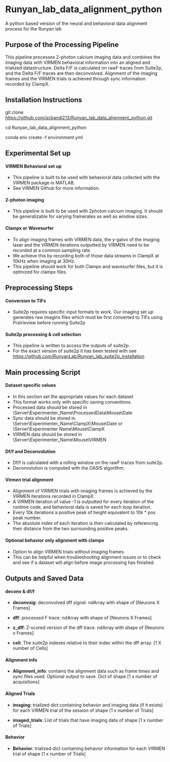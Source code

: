 # **Runyan_lab_data_alignment_python**
A python based version of the neural and behavioral data alignment process for the Runyan lab

## **Purpose of the Processing Pipeline**
This pipeline processes 2-photon calcium imaging data and combines the imaging data with VIRMEN behavioral information into an aligned and trialized datastructure. 
Delta F/F is calculated on rawF traces from Suite2p, and the Delta F/F traces are then deconvolved. 
Alignment of the imaging frames and the VIRMEN trials is achieved through sync information recorded by ClampX. 

## **Installation Instructions**

git clone https://github.com/acbandi213/Runyan_lab_data_alignment_python.git

cd Runyan_lab_data_alignment_python

conda env create -f environment.yml


## **Experimental Set up**
#### VIRMEN Behavioral set up 
- This pipeline is built to be used with behavioral data collected with the VIRMEN package in MATLAB. 
- See VIRMEN Github for more information. 

#### 2-photon imaging
- This pipeline is built to be used with 2photon calcium imaging. It should be generalizable for varying framerates as well as window sizes. 

#### Clampx or Wavesurfer
- To align imaging frames with VIRMEN data, the y-galvo of the imaging laser and the VIRMEN iterations outputted by VIRMEN need to be recorded at a common sampling rate. 
- We achieve this by recording both of those data streams in ClampX at 10kHz when imaging at 30Hz. 
- This pipeline should work for both Clampx and wavesurfer files, but it is optmized for clampx files. 


## **Preprocessing Steps**
#### Conversion to TIFs
- Suite2p requires specific input formats to work. Our imaging set up generates raw imagins files which must be first converted to TIFs using Prairieview before running Suite2p


#### Suite2p processing & cell selection 
- This pipeline is written to access the outputs of suite2p. 
- For the exact version of suite2p it has been tested with see https://github.com/RunyanLab/Runyan_lab_suite2p_installation



## **Main processing Script**
#### Dataset specific values
- In this section set the appropriate values for each dataset
- This format works only with specific saving conventions. 
- Processed data should be stored in \\Server\Experimenter_Name\ProcessedData\Mouse\Date
- Sync data should be stored in \\Server\Experimenter_Name\ClampX\Mouse\Date or \\Server\Experimenter Name\Mouse\ClampX
- VIRMEN data should be stored in \\Server\Experimenter_Name\Mouse\VIRMEN


#### Df/f and Deconvolution
- Df/f is calculated with a rolling window on the rawF traces from suite2p. 
- Deconvolution is computed with the OASIS algorithm. 

#### Virmen trial alignment
- Alignment of VIRMEN trials with imaging frames is achieved by the VIRMEN iterations recorded in ClampX. 
- A VIRMEN iteration of value -1 is outputted for every iteration of the runtime code, and behavioral data is saved for each loop iteration. 
- Every 10k iterations a positive peak of height equivalent to 10k * pos peak number. 
- The absolute index of each iteration is then calculated by referencing their distance from the two surrounding positive peaks. 

#### Optional behavior only alignment with clampx
- Option to align VIRMEN trials without imaging frames.
- This can be helpful when troubleshooting alignment issues or to check and see if a dataset will align before image processing has finished. 


## **Outputs and Saved Data**
#### deconv & df/f
- **deconvsig**: deconvolved dff signal. ndArray with shape of [Neurons X Frames]
  
- **dff**: processed F trace. ndArray with shape of [Neurons X Frames]
  
- **z_dff**: Z-scored version of the dff trace. ndArray with shape of [Neurons x Frames]
  
- **celi**: The suite2p indexes relative to their index within the dff array. [1 X number of Cells]  

#### Alignment info
- **Alignment_info**: contains the alignment data such as frame times and sync files used. Optional output to save. Dict of shape [1 x number of acquisitions]

#### Aligned Trials
- **imaging**: trialized dict containing behavior and imaging data (if it exists) for each VIRMEN trial of the session of shape [1 x number of Trials]
  
- **imaged_trials**: List of trials that have imaging data of shape [1 x number of Trials]

#### Behavior 
- **Behavior**: trialized dict containing behavior information for each VIRMEN trial of shape [1 x number of Trials]
    
     




